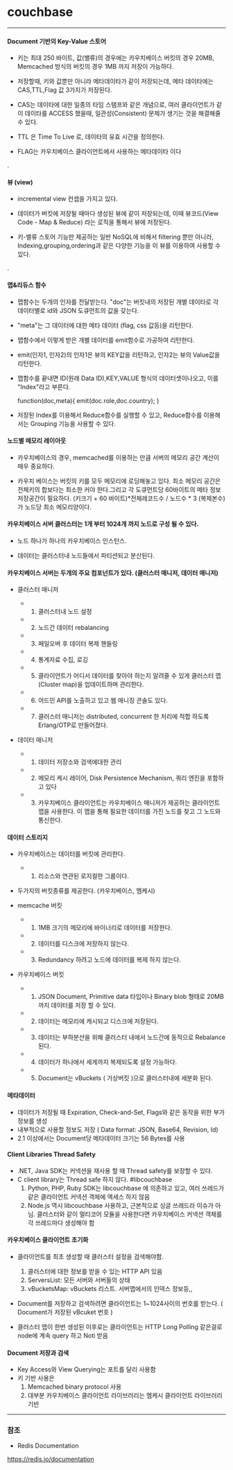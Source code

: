 # couchbase
 
***

#### Document 기반의 Key-Value 스토어

 - 키는 최대 250 바이트, 값(밸류)의 경우에는 카우치베이스 버킷의 경우 20MB, Memcached 방식의 버킷의 경우 1MB 까지 저장이 가능하다.
   
 - 저장할때, 키와 값뿐만 아니라 메타데이타가 같이 저장되는데, 메타 데이타에는 CAS,TTL,Flag 값 3가지가 저장된다.
   
 - CAS는 데이타에 대한 일종의 타임 스탬프와 같은 개념으로, 여러 클라이언트가 같이 데이타를 ACCESS 했을때, 일관성(Consistent) 문제가 생기는 것을 해결해줄 수 있다.
   
 - TTL 은 Time To Live 로, 데이타의 유효 시간을 정의한다. 
   
 - FLAG는 카우치베이스 클라이언트에서 사용하는 메타데이타 이다

.   
   
#### 뷰 (view)

 - incremental view 컨셉을 가지고 있다.
 
 - 데이터가 버킷에 저장될 때마다 생성된 뷰에 같이 저장되는데, 이때 뷰코드(View Code - Map & Reduce) 라는 로직을 통해서 뷰에 저장된다.
 
 - 키-밸류 스토어 기능만 제공하는 일반 NoSQL에 비해서 filtering 뿐만 아니라, Indexing,grouping,ordering과 같은 다양한 기능을 이 뷰를 이용하여 사용할 수 있다.
 
. 
 
#### 맵&리듀스 함수

 - 맵함수는 두개의 인자를 전달받는다. "doc"는 버킷내의 저장된 개별 데이타로 각 데이터별로 id와 JSON 도큐먼트의 값을 갖는다.
 
 - "meta"는 그 데이터에 대한 메타 데이터 (flag, css 값등)을 리턴한다.
 
 - 맵함수에서 이렇게 받은 개별 데이터를 emit함수로 가공하여 리턴한다.
 
 - emit(인자1, 인자2)의 인자1은 뷰의 KEY값을 리턴하고, 인자2는 뷰의 Value값을 리턴한다.
 
 - 맵함수를 끝내면 ID(원래 Data ID),KEY,VALUE 형식의 데이터셋이나오고, 이를 "Index"라고 부른다.
 
 
    function(doc,meta){
        emit(doc.role,doc.country); 
    }
    
 - 저장된 Index를 이용해서 Reduce함수를 실행할 수 있고, Reduce함수를 이용해서는 Grouping 기능을 사용할 수 있다.
    

#### 노드별 메모리 레이아웃

 - 카우치베이스의 경우, memcached를 이용하는 만큼 서버의 메모리 공간 계산이 매우 중요하다. 
  
 - 카우치 베이스는 버킷의 키를 모두 메모리에 로딩해놓고 있다. 최소 메모리 공간은 전체키의 합보다는 최소한 커야 한다.그리고 각 도큐먼트당 60바이트의 메타 정보 저장공간이 필요하다. (키크기 + 60 바이트)*전체레코드수 / 노드수 * 3 (복제본수) 가 노드당 최소 메모리양이다.


#### 카우치베이스 서버 클러스터는 1개 부터 1024개 까지 노드로 구성 될 수 있다.

 - 노드 하나가 하나의 카우치베이스 인스턴스.
 
 - 데이터는 클러스터내 노드들에서 파티션되고 분산된다.
 
#### 카우치베이스 서버는 두개의 주요 컴포넌트가 있다. (클러스터 매니저, 데이터 매니저)
 
 - 클러스터 매니저
   - 1) 클러스터내 노드 설정
   - 2) 노드간 데이터 rebalancing
   - 3) 페일오버 후 데이터 복제 핸들링
   - 4) 통계자료 수집, 로깅
   - 5) 클라이언트가 어디서 데이터를 찾아야 하는지 알려줄 수 있게 클러스터 맵(Cluster map)을 업데이트하며 관리한다.
   - 6) 어드민 API를 노출하고 있고 웹 매니징 콘솔도 있다.
   - 7) 클러스터 매니저는 distributed, concurrent 한 처리에 적합 하도록 Erlang/OTP로 만들어졌다. 

 - 데이터 매니저
   - 1) 데이터 저장소와 검색에대한 관리
   - 2) 메모리 케시 레이어, Disk Persistence Mechanism, 쿼리 엔진을 포함하고 있다
   - 3) 카우치베이스 클라이언트는 카우치베이스 매니저가 제공하는 클라이언트 맵을 사용한다. 이 맵을 통해 필요한 데이터를 가진 노드를 찾고 그 노드와 통신한다.

#### 데이터 스토리지

 - 카우치베이스는 데이터를 버킷에 관리한다.
   - 1) 리소스와 연관된 로지컬한 그룹이다.
   
 - 두가지의 버킷종류를 제공한다. (카우치베이스, 멤케시)
 
 - memcache 버킷
   - 1) 1MB 크기의 메모리에 바이너리로 데이터를 저장한다.
   - 2) 데이터를 디스크에 저장하지 않는다.
   - 3) Redundancy 하려고 노드에 데이터를 복제 하지 않는다.

 - 카우치베이스 버킷
   - 1) JSON Document, Primitive data 타입이나 Binary blob 형태로 20MB 까지 데이터를 저장 할 수 있다.
   - 2) 데이터는 메모리에 캐시되고 디스크에 저장된다.
   - 3) 데이터는 부하분산을 위해 클러스터 내에서 노드간에 동적으로 Rebalance된다. 
   - 4) 데이터가 하나에서 세게까지 복제되도록 설정 가능하다.
   - 5) Document는  vBuckets ( 가상버킷 )으로 클러스터내에 세분화 된다.

#### 메타데이터

 - 데이터가 저장될 때 Expiration, Check-and-Set, Flags와 같은 동작을 위한 부가정보를 생성
 - 내부적으로 사용할 정보도 저장 ( Data format: JSON, Base64, Revision, Id)
 - 2.1 이상에서는 Document당 메타데이터 크기는 56 Bytes를 사용
 
#### Client Libraries Thread Safety

 - .NET, Java SDK는 커넥션을 재사용 할 때 Thread safety를 보장할 수 있다.
 - C client library는 Thread safe 하지 않다. #libcouchbase
   1)  Python, PHP, Ruby SDK는 libcouchbase 에 의존하고 있고, 여러 쓰레드가 같은 클라이언트 커넥션 객체에 엑세스 하지 않음
   2) Node.js 역시 libcouchbase 사용하고, 근본적으로 싱글 쓰레드라 이슈가 아님. 클러스터와 같이 멀티코어 모듈을 사용한다면 카우치베이스 커넥션 객체를 각 쓰레드마다 생성해야 함
   
#### 카우치베이스 클라이언트 초기화
 
 - 클라이언트를 최초 생성할 때 클러스터 설정을 검색해야함.
   1) 클러스터에 대한 정보를 받을 수 있는 HTTP API 있음
   2) ServersList: 모든 서버와 서버들의 상태
   3) vBucketsMap: vBuckets 리스트. 서버맵에서의 인덱스 정보등,,
   
 - Document를 저장하고 검색하려면 클라이언트는 1~1024사이의 번호를 받는다. ( Document가 저장된 vBcuket 번호 )
 - 클러스터 맵이 한번 생성된 이후로는 클라이언트는 HTTP Long Polling 같은걸로 node에 계속 query 하고 Noti 받음   

#### Document 저장과 검색

 - Key Access와 View Querying는 포트를 달리 사용함
 - 키 기반 사용은
   1) Memcached binary protocol 사용
   2) 대부분 카우치베이스 클라이언트 라이브러리는 멤케시 클라이언트 라이브러리 기반

 

***

### 참조

 - Redis Documentation
 
  <https://redis.io/documentation>

